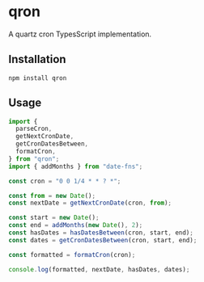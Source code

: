 # qron

A quartz cron TypesScript implementation.

## Installation

```
npm install qron
```

## Usage

```ts
import {
  parseCron,
  getNextCronDate,
  getCronDatesBetween,
  formatCron,
} from "qron";
import { addMonths } from "date-fns";

const cron = "0 0 1/4 * * ? *";

const from = new Date();
const nextDate = getNextCronDate(cron, from);

const start = new Date();
const end = addMonths(new Date(), 2);
const hasDates = hasDatesBetween(cron, start, end);
const dates = getCronDatesBetween(cron, start, end);

const formatted = formatCron(cron);

console.log(formatted, nextDate, hasDates, dates);
```
